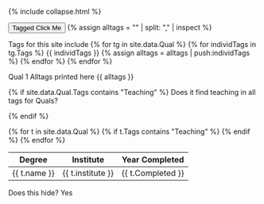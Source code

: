 
{% include collapse.html %}


<button onclick='hideTableLine("Teaching")'>Tagged Click Me</button>
{% assign alltags = "" | split: "," | inspect %}


Tags for this site include 
{% for tg in site.data.Qual %}
    {% for individTags in tg.Tags %}
        {{ individTags }}
        {% assign alltags = alltags | push:individTags %}
    {% endfor %}
{% endfor %}

Qual 1 Alltags printed here
{{ alltags }}



{% if site.data.Qual.Tags contains "Teaching" %}
Does it find teaching in all tags for Quals?

{% endif %}

<table>
<thead>
  <tr>
    <th>Degree</th>
    <th>Institute</th>
    <th>Year Completed</th>
  </tr>
</thead>
<tbody>    
{% for t in site.data.Qual %}
    {% if t.Tags contains "Teaching" %}
    <tr class="Teaching">
    <td>{{ t.name }}</td>
    <td>{{ t.institute }}</td>
    <td>{{ t.Completed }}</td>
  </tr>
    {% endif %}
{% endfor %}

</tbody>
  </table>



<div class="Teaching Communications">
  Does this hide?  Yes 
</div>

